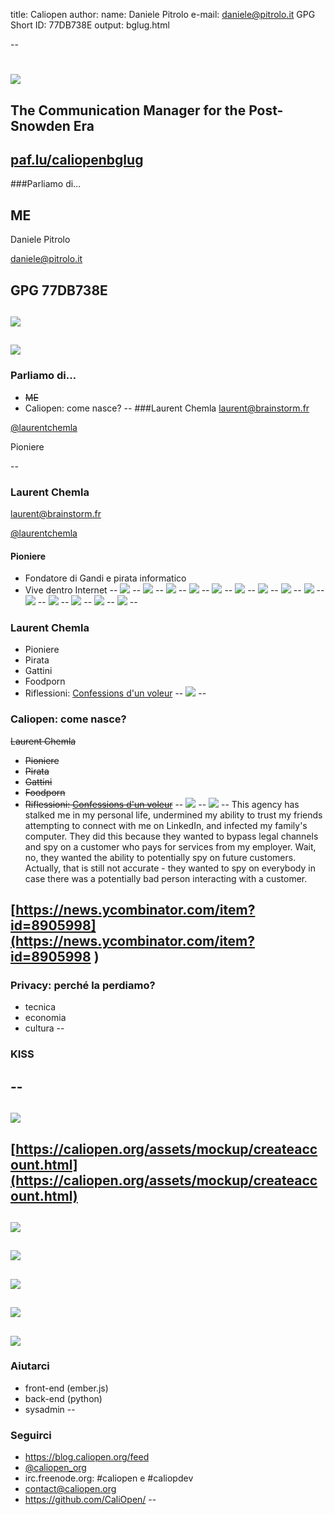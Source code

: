 title: Caliopen
author:
	name: Daniele Pitrolo
	e-mail: daniele@pitrolo.it
	GPG Short ID: 77DB738E
output: bglug.html

--

# ![](./immagini/caliopen_logo.png)
## The Communication Manager for the Post-Snowden Era
[paf.lu/caliopenbglug](paf.lucaliopenbglug)
--
###Parliamo di…

**ME**
--
Daniele Pitrolo

[daniele@pitrolo.it](mailto:daniele@pitrolo.it)

GPG 77DB738E
--
![](./immagini/Deposizioneb.jpg)
--
![](./immagini/DeposizioneG.jpg)
--
### Parliamo di…

* ~~ME~~
* Caliopen: come nasce?
--
###Laurent Chemla
[laurent@brainstorm.fr](mailto:laurent@brainstorm.fr)

[@laurentchemla](https://twitter.com/laurentchemla)

Pioniere

--
### Laurent Chemla
[laurent@brainstorm.fr](mailto:laurent@brainstorm.fr)

[@laurentchemla](https://twitter.com/laurentchemla)
#### Pioniere

* Fondatore di Gandi e pirata informatico
* Vive dentro Internet
--
![](./immagini/Laurent/chat1.jpg)
--
![](./immagini/Laurent/chat2.jpg)
--
![](./immagini/Laurent/chat3.jpg)
--
![](./immagini/Laurent/chat4.jpg)
--
![](./immagini/Laurent/chat5.jpg)
--
![](./immagini/Laurent/cucina.jpg)
--
![](./immagini/Laurent/cucina1.jpg)
--
![](./immagini/Laurent/cucina2.jpg)
--
![](./immagini/Laurent/cucina3.jpg)
--
![](./immagini/Laurent/cucina4.jpg)
--
![](./immagini/Laurent/cucina5.jpg)
--
![](./immagini/Laurent/cucina6.jpg)
--
![](./immagini/Laurent/cucina7.jpg)
--
![](./immagini/DeposizioneG.jpg)
--
### Laurent Chemla

* Pioniere
* Pirata
* Gattini
* Foodporn
* Riflessioni: [Confessions d'un voleur](http://www.confessions-voleur.net/)
--
![](./immagini/snowden.jpg)
--
### Caliopen: come nasce?

~~Laurent Chemla~~

* ~~Pioniere~~
* ~~Pirata~~
* ~~Gattini~~
* ~~Foodporn~~
* ~~Riflessioni: [Confessions d'un voleur](http://www.confessions-voleur.net/)~~
--
![](./immagini/DeposizioneG.jpg)
--
![](./immagini/rino.jpg)
--
This agency has stalked me in my personal life, undermined my ability to trust my friends attempting to connect with me on LinkedIn, and infected my family's computer. They did this because they wanted to bypass legal channels and spy on a customer who pays for services from my employer. Wait, no, they wanted the ability to potentially spy on future customers. Actually, that is still not accurate - they wanted to spy on everybody in case there was a potentially bad person interacting with a customer.

[https://news.ycombinator.com/item?id=8905998](https://news.ycombinator.com/item?id=8905998
)
--
### Privacy: perché la perdiamo?

* tecnica
* economia
* cultura
--
### KISS
--
--
![](./immagini/DeposizioneG.jpg)
--
[https://caliopen.org/assets/mockup/createaccount.html](https://caliopen.org/assets/mockup/createaccount.html)
--
![](./immagini/caliopenlogin.jpg)
--
![](./immagini/caliopen+account.jpg)
--
![](./immagini/caliopenmessaggi.jpg)
--
![](./immagini/caliopenpi.jpg)
--
![](./immagini/caliopenschema.png)
--
### Aiutarci

* front-end (ember.js)
* back-end (python)
* sysadmin
--
### Seguirci
* https://blog.caliopen.org/feed
* [@caliopen_org](https://twitter.com/caliopen_org)
* irc.freenode.org: #caliopen e #caliopdev
* [contact@caliopen.org](mailto:contact@caliopen.org)
* https://github.com/CaliOpen/
--
